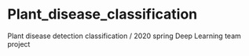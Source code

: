 # Plant_disease_classification
Plant disease detection classification / 2020 spring Deep Learning team project
